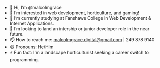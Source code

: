 - 👋 Hi, I’m @malcolmgrace
- 👀 I’m interested in web development, horticulture, and gaming!
- 🌱 I’m currently studying at Fanshawe College in Web Development & Internet Applications.
- 💞️ I’m looking to land an intership or junior developer role in the near future.
- 📫 How to reach me: malcolmgrace.digital@gmail.com | 249 878 9140
- 😄 Pronouns: He/Him
- ⚡ Fun fact: I'm a landscape horticulturist seeking a career switch to programming.

<!---
malcolmgrace/malcolmgrace is a ✨ special ✨ repository because its `README.md` (this file) appears on your GitHub profile.
You can click the Preview link to take a look at your changes.
--->
